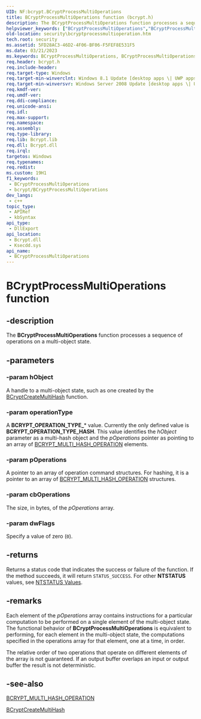 ```yaml
---
UID: NF:bcrypt.BCryptProcessMultiOperations
title: BCryptProcessMultiOperations function (bcrypt.h)
description: The BCryptProcessMultiOperations function processes a sequence of operations on a multi-object state.
helpviewer_keywords: ["BCryptProcessMultiOperations","BCryptProcessMultiOperations function [Security]","bcrypt/BCryptProcessMultiOperations","security.bcryptprocessmultioperation"]
old-location: security\bcryptprocessmultioperation.htm
tech.root: security
ms.assetid: 5FD28AC3-46D2-4F06-BF06-F5FEF8E531F5
ms.date: 03/21/2023
ms.keywords: BCryptProcessMultiOperations, BCryptProcessMultiOperations function [Security], bcrypt/BCryptProcessMultiOperations, security.bcryptprocessmultioperation
req.header: bcrypt.h
req.include-header: 
req.target-type: Windows
req.target-min-winverclnt: Windows 8.1 Update [desktop apps \| UWP apps]
req.target-min-winversvr: Windows Server 2008 Update [desktop apps \| UWP apps]
req.kmdf-ver: 
req.umdf-ver: 
req.ddi-compliance: 
req.unicode-ansi: 
req.idl: 
req.max-support: 
req.namespace: 
req.assembly: 
req.type-library: 
req.lib: Bcrypt.lib
req.dll: Bcrypt.dll
req.irql: 
targetos: Windows
req.typenames: 
req.redist: 
ms.custom: 19H1
f1_keywords:
 - BCryptProcessMultiOperations
 - bcrypt/BCryptProcessMultiOperations
dev_langs:
 - c++
topic_type:
 - APIRef
 - kbSyntax
api_type:
 - DllExport
api_location:
 - Bcrypt.dll
 - Ksecdd.sys
api_name:
 - BCryptProcessMultiOperations
---
```


# BCryptProcessMultiOperations function

## -description

The **BCryptProcessMultiOperations** function processes a sequence of operations on a multi-object state.

## -parameters

### -param hObject

A handle to a multi-object state, such as one created by the [BCryptCreateMultiHash](nf-bcrypt-bcryptcreatemultihash.md) function.

### -param operationType

A **BCRYPT_OPERATION_TYPE_*** value. Currently the only defined value is **BCRYPT_OPERATION_TYPE_HASH**. This value identifies the _hObject_ parameter as a multi-hash object and the _pOperations_ pointer as pointing to an array of [BCRYPT_MULTI_HASH_OPERATION](ns-bcrypt-bcrypt_multi_hash_operation.md) elements.

### -param pOperations

A pointer to an array of operation command structures. For hashing, it is a pointer to an array of [BCRYPT_MULTI_HASH_OPERATION](ns-bcrypt-bcrypt_multi_hash_operation.md) structures.

### -param cbOperations

The size, in bytes, of the _pOperations_ array.

### -param dwFlags

Specify a value of zero (`0`).

## -returns

Returns a status code that indicates the success or failure of the function. If the method succeeds, it will return `STATUS_SUCCESS`. For other **NTSTATUS** values, see [NTSTATUS Values](/openspecs/windows_protocols/ms-erref/596a1078-e883-4972-9bbc-49e60bebca55).

## -remarks

Each element of the _pOperations_ array contains instructions for a particular computation to be performed on a single element of the multi-object state. The functional behavior of **BCryptProcessMultiOperations** is equivalent to performing, for each element in the multi-object state, the computations specified in the operations array for that element, one at a time, in order.

The relative order of two operations that operate on different elements of the array is not guaranteed. If an output buffer overlaps an input or output buffer the result is not deterministic.

## -see-also

[BCRYPT_MULTI_HASH_OPERATION](ns-bcrypt-bcrypt_multi_hash_operation.md)

[BCryptCreateMultiHash](nf-bcrypt-bcryptcreatemultihash.md)

